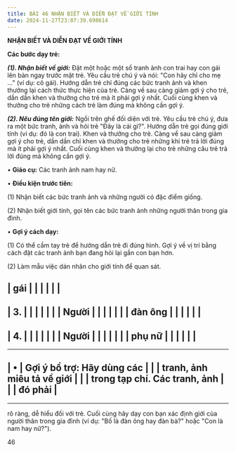 ```yaml
---
title: BÀI 46 NHẬN BIẾT VÀ DIỄN ĐẠT VỀ GIỚI TÍNH
date: 2024-11-27T23:07:39.698614
---
```


**NHẬN BIẾT VÀ DIỄN ĐẠT VỀ GIỚI TÍNH**

**Các bước dạy trẻ:**

***(1). Nhận biết về giới:*** Đặt một hoặc một số tranh ảnh con trai
hay con gái lên bàn ngay trước mặt trẻ. Yêu cầu trẻ chú ý và nói: "Con
hãy chỉ cho mẹ ..." (ví dụ: cô gái). Hướng dẫn trẻ chỉ đúng các bức
tranh ảnh và khen thưởng lại cách thức thực hiện của trẻ. Càng về sau
càng giảm gợi ý cho trẻ, dần dần khen và thưởng cho trẻ mà ít phải gợi
ý nhất. Cuối cùng khen và thưởng cho trẻ những cách trẻ làm đúng mà
không cần gợi ý.

***(2). Nêu đúng tên giới:*** Ngồi trên ghế đối diện với trẻ. Yêu cầu
trẻ chú ý, đưa ra một bức tranh, ảnh và hỏi trẻ "Đây là cái gì?".
Hướng dẫn trẻ gọi đúng giới tính (ví dụ: đó là con trai). Khen và
thưởng cho trẻ. Càng về sau càng giảm gợi ý cho trẻ, dần dần chỉ khen
và thưởng cho trẻ những khi trẻ trả lời đúng mà ít phải gợi ý nhất.
Cuối cùng khen và thưởng lại cho trẻ những câu trẻ trả lời đúng mà
không cần gợi ý.

• **Giáo cụ:** Các tranh ảnh nam hay nữ.

• **Điều kiện trước tiên:**

(1) Nhận biết các bức tranh ảnh và những người có đặc điểm giống.

(2) Nhận biết giới tính, gọi tên các bức tranh ảnh những người thân
trong gia đình.

• **Gợi ý cách dạy:**

(1) Có thể cầm tay trẻ để hướng dẫn trẻ đi đúng hình. Gợi ý về vị
trí bằng cách đặt các tranh ảnh bạn đang hỏi lại gần con bạn hơn.

(2) Làm mẫu việc dán nhãn cho giới tính để quan sát.


| gái     |           |           |           |           |           |
-------------------------------------------------------------------------
| 3.     |           |           |           |           |           |
| Người   |           |           |           |           |           |
| đàn ông |           |           |           |           |           |
-------------------------------------------------------------------------
| 4.     |           |           |           |           |           |
| Người   |           |           |           |           |           |
| phụ nữ  |           |           |           |           |           |
-------------------------------------------------------------------------

-------------------------------------------------------------------------
| •                                 | **Gợi ý bổ trợ:** Hãy dùng các  |
|                                   | tranh, ảnh miêu tả về giới      |
|                                   | trong tạp chí. Các tranh, ảnh   |
|                                   | đó phải                         |
-------------------------------------------------------------------------
-------------------------------------------------------------------------

rõ ràng, dễ hiểu đối với trẻ. Cuối cùng hãy dạy con bạn xác định giới
của người thân trong gia đình (ví dụ: "Bố là đàn ông hay đàn bà?" hoặc
"Con là nam hay nữ?").

46

